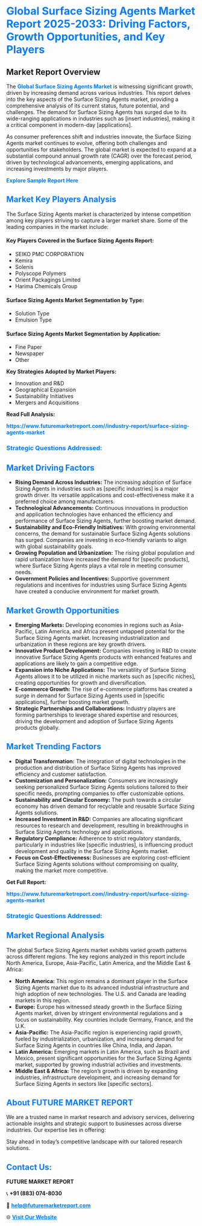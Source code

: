 <h1 style="color: #007BFF;">Global Surface Sizing Agents Market Report 2025-2033: Driving Factors, Growth Opportunities, and Key Players</h1>

<section id="overview">
<h2>Market Report Overview</h2>
<p>The <a href="https://www.futuremarketreport.com//industry-report/surface-sizing-agents-market" style="color: #007BFF; text-decoration: none;"><strong>Global Surface Sizing Agents Market</strong></a> is witnessing significant growth, driven by increasing demand across various industries. This report delves into the key aspects of the Surface Sizing Agents market, providing a comprehensive analysis of its current status, future potential, and challenges. The demand for Surface Sizing Agents has surged due to its wide-ranging applications in industries such as [insert industries], making it a critical component in modern-day [applications].</p>
<p>As consumer preferences shift and industries innovate, the Surface Sizing Agents market continues to evolve, offering both challenges and opportunities for stakeholders. The global market is expected to expand at a substantial compound annual growth rate (CAGR) over the forecast period, driven by technological advancements, emerging applications, and increasing investments by major players.</p>
</section>

<section id="overview">
<p><a href="https://www.futuremarketreport.com//request-sample/reportId=46952" style="color: #007BFF; text-decoration: none;"><strong>Explore Sample Report Here</strong></a></p>
</section>

<section id="key-players">
<h2 style="color: #007BFF;">Market Key Players Analysis</h2>
<p>The Surface Sizing Agents market is characterized by intense competition among key players striving to capture a larger market share. Some of the leading companies in the market include:</p>
<h4>Key Players Covered in the Surface Sizing Agents Report:</h4>
<ul><li>SEIKO PMC CORPORATION</li><li>Kemira</li><li>Solenis</li><li>Polyscope Polymers</li><li>Orient Packagings Limited</li><li>Harima Chemicals Group</li></ul>
<h4>Surface Sizing Agents Market Segmentation by Type:</h4>
<ul><li>Solution Type</li><li>Emulsion Type</li></ul>

<h4>Surface Sizing Agents Market Segmentation by Application:</h4>
<ul><li>Fine Paper</li><li>Newspaper</li><li>Other</li></ul>
<p><strong>Key Strategies Adopted by Market Players:</strong></p>
<ul>
<li>Innovation and R&D</li>
<li>Geographical Expansion</li>
<li>Sustainability Initiatives</li>
<li>Mergers and Acquisitions</li>
</ul>
</section>

<section>
<p><strong>Read Full Analysis: </strong></p><a href="https://www.futuremarketreport.com//industry-report/surface-sizing-agents-market" style="color: #007BFF; text-decoration: none;"><strong>https://www.futuremarketreport.com//industry-report/surface-sizing-agents-market</strong></a>
<h3 style="color: #007BFF;">Strategic Questions Addressed:</h3>
</section>

<section id="driving-factors">
<h2 style="color: #007BFF;">Market Driving Factors</h2>
<ul>
<li><strong>Rising Demand Across Industries:</strong> The increasing adoption of Surface Sizing Agents in industries such as [specific industries] is a major growth driver. Its versatile applications and cost-effectiveness make it a preferred choice among manufacturers.</li>
<li><strong>Technological Advancements:</strong> Continuous innovations in production and application technologies have enhanced the efficiency and performance of Surface Sizing Agents, further boosting market demand.</li>
<li><strong>Sustainability and Eco-Friendly Initiatives:</strong> With growing environmental concerns, the demand for sustainable Surface Sizing Agents solutions has surged. Companies are investing in eco-friendly variants to align with global sustainability goals.</li>
<li><strong>Growing Population and Urbanization:</strong> The rising global population and rapid urbanization have increased the demand for [specific products], where Surface Sizing Agents plays a vital role in meeting consumer needs.</li>
<li><strong>Government Policies and Incentives:</strong> Supportive government regulations and incentives for industries using Surface Sizing Agents have created a conducive environment for market growth.</li>
</ul>
</section>

<section id="growth-opportunities">
<h2 style="color: #007BFF;">Market Growth Opportunities</h2>
<ul>
<li><strong>Emerging Markets:</strong> Developing economies in regions such as Asia-Pacific, Latin America, and Africa present untapped potential for the Surface Sizing Agents market. Increasing industrialization and urbanization in these regions are key growth drivers.</li>
<li><strong>Innovative Product Development:</strong> Companies investing in R&D to create innovative Surface Sizing Agents products with enhanced features and applications are likely to gain a competitive edge.</li>
<li><strong>Expansion into Niche Applications:</strong> The versatility of Surface Sizing Agents allows it to be utilized in niche markets such as [specific niches], creating opportunities for growth and diversification.</li>
<li><strong>E-commerce Growth:</strong> The rise of e-commerce platforms has created a surge in demand for Surface Sizing Agents used in [specific applications], further boosting market growth.</li>
<li><strong>Strategic Partnerships and Collaborations:</strong> Industry players are forming partnerships to leverage shared expertise and resources, driving the development and adoption of Surface Sizing Agents products globally.</li>
</ul>
</section>

<section id="trending-factors">
<h2 style="color: #007BFF;">Market Trending Factors</h2>
<ul>
<li><strong>Digital Transformation:</strong> The integration of digital technologies in the production and distribution of Surface Sizing Agents has improved efficiency and customer satisfaction.</li>
<li><strong>Customization and Personalization:</strong> Consumers are increasingly seeking personalized Surface Sizing Agents solutions tailored to their specific needs, prompting companies to offer customizable options.</li>
<li><strong>Sustainability and Circular Economy:</strong> The push towards a circular economy has driven demand for recyclable and reusable Surface Sizing Agents solutions.</li>
<li><strong>Increased Investment in R&D:</strong> Companies are allocating significant resources to research and development, resulting in breakthroughs in Surface Sizing Agents technology and applications.</li>
<li><strong>Regulatory Compliance:</strong> Adherence to strict regulatory standards, particularly in industries like [specific industries], is influencing product development and quality in the Surface Sizing Agents market.</li>
<li><strong>Focus on Cost-Effectiveness:</strong> Businesses are exploring cost-efficient Surface Sizing Agents solutions without compromising on quality, making the market more competitive.</li>
</ul>
</section>

<section>
<p><strong>Get Full Report: </strong></p><a href="https://www.futuremarketreport.com//industry-report/surface-sizing-agents-market" style="color: #007BFF; text-decoration: none;"><strong>https://www.futuremarketreport.com//industry-report/surface-sizing-agents-market</strong></a>
<h3 style="color: #007BFF;">Strategic Questions Addressed:</h3>
</section>


<section id="regional-analysis">
<h2 style="color: #007BFF;">Market Regional Analysis</h2>
<p>The global Surface Sizing Agents market exhibits varied growth patterns across different regions. The key regions analyzed in this report include North America, Europe, Asia-Pacific, Latin America, and the Middle East & Africa:</p>
<ul>
<li><strong>North America:</strong> This region remains a dominant player in the Surface Sizing Agents market due to its advanced industrial infrastructure and high adoption of new technologies. The U.S. and Canada are leading markets in this region.</li>
<li><strong>Europe:</strong> Europe has witnessed steady growth in the Surface Sizing Agents market, driven by stringent environmental regulations and a focus on sustainability. Key countries include Germany, France, and the U.K.</li>
<li><strong>Asia-Pacific:</strong> The Asia-Pacific region is experiencing rapid growth, fueled by industrialization, urbanization, and increasing demand for Surface Sizing Agents in countries like China, India, and Japan.</li>
<li><strong>Latin America:</strong> Emerging markets in Latin America, such as Brazil and Mexico, present significant opportunities for the Surface Sizing Agents market, supported by growing industrial activities and investments.</li>
<li><strong>Middle East & Africa:</strong> The region’s growth is driven by expanding industries, infrastructure development, and increasing demand for Surface Sizing Agents in sectors like [specific sectors].</li>
</ul>
</section>

<footer>
<h2 style="color: #007BFF;">About FUTURE MARKET REPORT</h2>
<p>We are a trusted name in market research and advisory services, delivering actionable insights and strategic support to businesses across diverse industries. Our expertise lies in offering:</p>

<p>Stay ahead in today’s competitive landscape with our tailored research solutions.</p>

<h2 style="color: #007BFF;">Contact Us:</h2>
<p><strong>FUTURE MARKET REPORT</strong></p>
<p>📞 <strong>+91 (883) 074-8030</strong></p>
<p>📧 <strong><a href="mailto:help@futuremarketreport.com" style="color: #007BFF;">help@futuremarketreport.com</a></strong></p>
<p>🌐 <strong><a href="https://www.futuremarketreport.com/" style="color: #007BFF;">Visit Our Website</a></strong></p>
</footer>